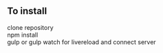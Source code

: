 ## To install  
clone repository  
npm install  
gulp or gulp watch for livereload and connect server